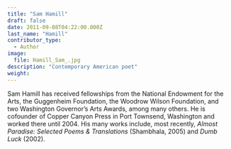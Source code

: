 ```yaml
---
title: "Sam Hamill"
draft: false
date: 2011-09-08T04:22:00.000Z
last_name: "Hamill"
contributor_type:
  - Author
image:
  file: Hamill_Sam_.jpg
description: "Contemporary American poet"
weight:
---
```


Sam Hamill has received fellowships from the National Endowment for the Arts, the Guggenheim Foundation, the Woodrow Wilson Foundation, and two Washington Governor’s Arts Awards, among many others. He is cofounder of Copper Canyon Press in Port Townsend, Washington and worked there until 2004. His many works include, most recently, _Almost Paradise: Selected Poems & Translations_ (Shambhala, 2005) and _Dumb Luck_ (2002).


